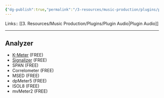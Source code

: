 ```yaml
---
{"dg-publish":true,"permalink":"/3-resources/music-production/plugins/plugin-audio-da-installare/","tags":["note"]}
---
```


Links:: [[3. Resources/Music Production/Plugins/Plugin Audio\|Plugin Audio]]

---

## Analyzer 

- [K-Meter](https://github.com/mzuther/K-Meter) (FREE)
- [Signalizer](https://www.jthorborg.com/index.html?ipage=signalizer) (FREE)
- SPAN (FREE)
- Correlometer (FREE)
- MSED (FREE)
- dpMeter5 (FREE)
- ISOL8 (FREE)
- mvMeter2 (FREE)






